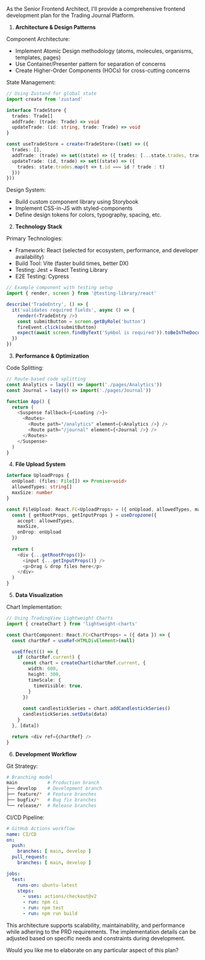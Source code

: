 As the Senior Frontend Architect, I'll provide a comprehensive frontend development plan for the Trading Journal Platform.

1. **Architecture & Design Patterns**

Component Architecture:
- Implement Atomic Design methodology (atoms, molecules, organisms, templates, pages)
- Use Container/Presenter pattern for separation of concerns
- Create Higher-Order Components (HOCs) for cross-cutting concerns

State Management:
```typescript
// Using Zustand for global state
import create from 'zustand'

interface TradeStore {
  trades: Trade[]
  addTrade: (trade: Trade) => void
  updateTrade: (id: string, trade: Trade) => void
}

const useTradeStore = create<TradeStore>((set) => ({
  trades: [],
  addTrade: (trade) => set((state) => ({ trades: [...state.trades, trade] })),
  updateTrade: (id, trade) => set((state) => ({
    trades: state.trades.map(t => t.id === id ? trade : t)
  }))
}))
```

Design System:
- Build custom component library using Storybook
- Implement CSS-in-JS with styled-components
- Define design tokens for colors, typography, spacing, etc.

2. **Technology Stack**

Primary Technologies:
- Framework: React (selected for ecosystem, performance, and developer availability)
- Build Tool: Vite (faster build times, better DX)
- Testing: Jest + React Testing Library
- E2E Testing: Cypress

```typescript
// Example component with testing setup
import { render, screen } from '@testing-library/react'

describe('TradeEntry', () => {
  it('validates required fields', async () => {
    render(<TradeEntry />)
    const submitButton = screen.getByRole('button')
    fireEvent.click(submitButton)
    expect(await screen.findByText('Symbol is required')).toBeInTheDocument()
  })
})
```

3. **Performance & Optimization**

Code Splitting:
```typescript
// Route-based code splitting
const Analytics = lazy(() => import('./pages/Analytics'))
const Journal = lazy(() => import('./pages/Journal'))

function App() {
  return (
    <Suspense fallback={<Loading />}>
      <Routes>
        <Route path="/analytics" element={<Analytics />} />
        <Route path="/journal" element={<Journal />} />
      </Routes>
    </Suspense>
  )
}
```

4. **File Upload System**

```typescript
interface UploadProps {
  onUpload: (files: File[]) => Promise<void>
  allowedTypes: string[]
  maxSize: number
}

const FileUpload: React.FC<UploadProps> = ({ onUpload, allowedTypes, maxSize }) => {
  const { getRootProps, getInputProps } = useDropzone({
    accept: allowedTypes,
    maxSize,
    onDrop: onUpload
  })
  
  return (
    <div {...getRootProps()}>
      <input {...getInputProps()} />
      <p>Drag & drop files here</p>
    </div>
  )
}
```

5. **Data Visualization**

Chart Implementation:
```typescript
// Using TradingView Lightweight Charts
import { createChart } from 'lightweight-charts'

const ChartComponent: React.FC<ChartProps> = ({ data }) => {
  const chartRef = useRef<HTMLDivElement>(null)

  useEffect(() => {
    if (chartRef.current) {
      const chart = createChart(chartRef.current, {
        width: 600,
        height: 300,
        timeScale: {
          timeVisible: true,
        }
      })
      
      const candlestickSeries = chart.addCandlestickSeries()
      candlestickSeries.setData(data)
    }
  }, [data])

  return <div ref={chartRef} />
}
```

6. **Development Workflow**

Git Strategy:
```bash
# Branching model
main           # Production branch
├── develop    # Development branch
├── feature/*  # Feature branches
├── bugfix/*   # Bug fix branches
└── release/*  # Release branches
```

CI/CD Pipeline:
```yaml
# GitHub Actions workflow
name: CI/CD
on:
  push:
    branches: [ main, develop ]
  pull_request:
    branches: [ main, develop ]

jobs:
  test:
    runs-on: ubuntu-latest
    steps:
      - uses: actions/checkout@v2
      - run: npm ci
      - run: npm test
      - run: npm run build
```

This architecture supports scalability, maintainability, and performance while adhering to the PRD requirements. The implementation details can be adjusted based on specific needs and constraints during development.

Would you like me to elaborate on any particular aspect of this plan?
